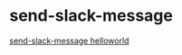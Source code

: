 # send-slack-message
[send-slack-message helloworld](https://send-slack-message.herokuapp.com/?helloworld)
